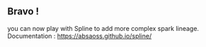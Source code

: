 ## Bravo !

you can now play with Spline to add more complex spark lineage.
Documentation : https://absaoss.github.io/spline/